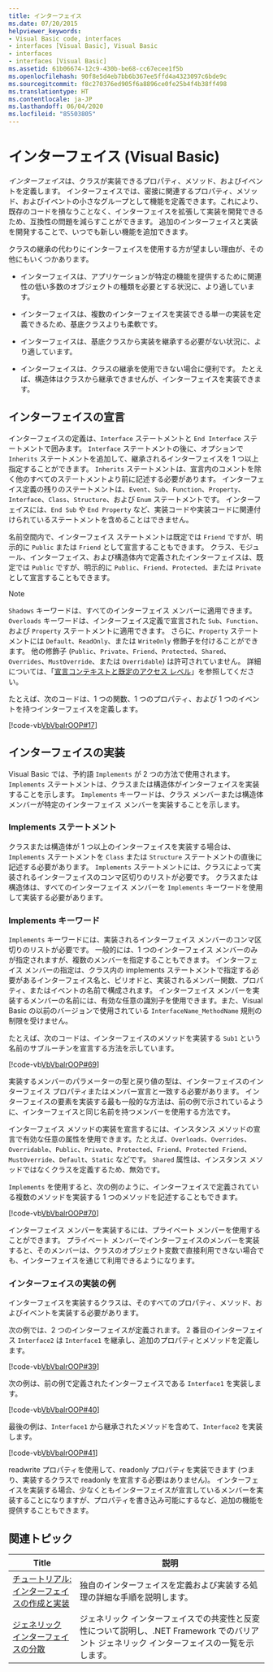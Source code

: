 ```yaml
---
title: インターフェイス
ms.date: 07/20/2015
helpviewer_keywords:
- Visual Basic code, interfaces
- interfaces [Visual Basic], Visual Basic
- interfaces
- interfaces [Visual Basic]
ms.assetid: 61b06674-12c9-430b-be68-cc67ecee1f5b
ms.openlocfilehash: 90f8e5d4eb7bb6b367ee5ffd4a4323097c6bde9c
ms.sourcegitcommit: f8c270376ed905f6a8896ce0fe25b4f4b38ff498
ms.translationtype: HT
ms.contentlocale: ja-JP
ms.lasthandoff: 06/04/2020
ms.locfileid: "85503805"
---
```

# <a name="interfaces-visual-basic"></a>インターフェイス (Visual Basic)
*インターフェイス*は、クラスが実装できるプロパティ、メソッド、およびイベントを定義します。 インターフェイスでは、密接に関連するプロパティ、メソッド、およびイベントの小さなグループとして機能を定義できます。これにより、既存のコードを損なうことなく、インターフェイスを拡張して実装を開発できるため、互換性の問題を減らすことができます。 追加のインターフェイスと実装を開発することで、いつでも新しい機能を追加できます。  
  
 クラスの継承の代わりにインターフェイスを使用する方が望ましい理由が、その他にもいくつかあります。  
  
- インターフェイスは、アプリケーションが特定の機能を提供するために関連性の低い多数のオブジェクトの種類を必要とする状況に、より適しています。  
  
- インターフェイスは、複数のインターフェイスを実装できる単一の実装を定義できるため、基底クラスよりも柔軟です。  
  
- インターフェイスは、基底クラスから実装を継承する必要がない状況に、より適しています。  
  
- インターフェイスは、クラスの継承を使用できない場合に便利です。 たとえば、構造体はクラスから継承できませんが、インターフェイスを実装できます。  
  
## <a name="declaring-interfaces"></a>インターフェイスの宣言  
 インターフェイスの定義は、`Interface` ステートメントと `End Interface` ステートメントで囲みます。 `Interface` ステートメントの後に、オプションで`Inherits` ステートメントを追加して、継承されるインターフェイスを 1 つ以上指定することができます。 `Inherits` ステートメントは、宣言内のコメントを除く他のすべてのステートメントより前に記述する必要があります。 インターフェイス定義の残りのステートメントは、`Event`、`Sub`、`Function`、`Property`、`Interface`、`Class`、`Structure`、および `Enum` ステートメントです。 インターフェイスには、`End Sub` や `End Property` など、実装コードや実装コードに関連付けられているステートメントを含めることはできません。  
  
 名前空間内で、インターフェイス ステートメントは既定では `Friend` ですが、明示的に `Public` または `Friend` として宣言することもできます。 クラス、モジュール、インターフェイス、および構造体内で定義されたインターフェイスは、既定では `Public` ですが、明示的に `Public`、`Friend`、`Protected`、または `Private` として宣言することもできます。  
  
> [!NOTE]
> `Shadows` キーワードは、すべてのインターフェイス メンバーに適用できます。 `Overloads` キーワードは、インターフェイス定義で宣言された `Sub`、`Function`、および `Property` ステートメントに適用できます。 さらに、`Property` ステートメントには `Default`、`ReadOnly`、または `WriteOnly` 修飾子を付けることができます。 他の修飾子 (`Public`、`Private`、`Friend`、`Protected`、`Shared`、`Overrides`、`MustOverride`、または `Overridable`) は許可されていません。 詳細については、「[宣言コンテキストと既定のアクセス レベル](../../../language-reference/statements/declaration-contexts-and-default-access-levels.md)」を参照してください。  
  
 たとえば、次のコードは、1 つの関数、1 つのプロパティ、および 1 つのイベントを持つインターフェイスを定義します。  
  
 [!code-vb[VbVbalrOOP#17](~/samples/snippets/visualbasic/VS_Snippets_VBCSharp/VbVbalrOOP/VB/OOP.vb#17)]  
  
## <a name="implementing-interfaces"></a>インターフェイスの実装  
 Visual Basic では、予約語 `Implements` が 2 つの方法で使用されます。 `Implements` ステートメントは、クラスまたは構造体がインターフェイスを実装することを示します。 `Implements` キーワードは、クラス メンバーまたは構造体メンバーが特定のインターフェイス メンバーを実装することを示します。  
  
### <a name="implements-statement"></a>Implements ステートメント  
 クラスまたは構造体が 1 つ以上のインターフェイスを実装する場合は、`Implements` ステートメントを `Class` または `Structure` ステートメントの直後に記述する必要があります。 `Implements` ステートメントには、クラスによって実装されるインターフェイスのコンマ区切りのリストが必要です。 クラスまたは構造体は、すべてのインターフェイス メンバーを `Implements` キーワードを使用して実装する必要があります。  
  
### <a name="implements-keyword"></a>Implements キーワード  
 `Implements` キーワードには、実装されるインターフェイス メンバーのコンマ区切りのリストが必要です。 一般的には、1 つのインターフェイス メンバーのみが指定されますが、複数のメンバーを指定することもできます。 インターフェイス メンバーの指定は、クラス内の implements ステートメントで指定する必要があるインターフェイス名と、ピリオドと、実装されるメンバー関数、プロパティ、またはイベントの名前で構成されます。 インターフェイス メンバーを実装するメンバーの名前には、有効な任意の識別子を使用できます。また、Visual Basic の以前のバージョンで使用されている `InterfaceName_MethodName` 規則の制限を受けません。  
  
 たとえば、次のコードは、インターフェイスのメソッドを実装する `Sub1` という名前のサブルーチンを宣言する方法を示しています。  
  
 [!code-vb[VbVbalrOOP#69](~/samples/snippets/visualbasic/VS_Snippets_VBCSharp/VbVbalrOOP/VB/OOP.vb#69)]  
  
 実装するメンバーのパラメーターの型と戻り値の型は、インターフェイスのインターフェイス プロパティまたはメンバー宣言と一致する必要があります。 インターフェイスの要素を実装する最も一般的な方法は、前の例で示されているように、インターフェイスと同じ名前を持つメンバーを使用する方法です。  
  
 インターフェイス メソッドの実装を宣言するには、インスタンス メソッドの宣言で有効な任意の属性を使用できます。たとえば、`Overloads`、`Overrides`、`Overridable`、`Public`、`Private`、`Protected`、`Friend`、`Protected Friend`、`MustOverride`、`Default`、`Static` などです。 `Shared` 属性は、インスタンス メソッドではなくクラスを定義するため、無効です。  
  
 `Implements` を使用すると、次の例のように、インターフェイスで定義されている複数のメソッドを実装する 1 つのメソッドを記述することもできます。  
  
 [!code-vb[VbVbalrOOP#70](~/samples/snippets/visualbasic/VS_Snippets_VBCSharp/VbVbalrOOP/VB/OOP.vb#70)]  
  
 インターフェイス メンバーを実装するには、プライベート メンバーを使用することができます。 プライベート メンバーでインターフェイスのメンバーを実装すると、そのメンバーは、クラスのオブジェクト変数で直接利用できない場合でも、インターフェイスを通じて利用できるようになります。  
  
### <a name="interface-implementation-examples"></a>インターフェイスの実装の例  
 インターフェイスを実装するクラスは、そのすべてのプロパティ、メソッド、およびイベントを実装する必要があります。  
  
 次の例では、2 つのインターフェイスが定義されます。 2 番目のインターフェイス `Interface2` は `Interface1` を継承し、追加のプロパティとメソッドを定義します。  
  
 [!code-vb[VbVbalrOOP#39](~/samples/snippets/visualbasic/VS_Snippets_VBCSharp/VbVbalrOOP/VB/OOP.vb#39)]  
  
 次の例は、前の例で定義されたインターフェイスである `Interface1` を実装します。  
  
 [!code-vb[VbVbalrOOP#40](~/samples/snippets/visualbasic/VS_Snippets_VBCSharp/VbVbalrOOP/VB/OOP.vb#40)]  
  
 最後の例は、`Interface1` から継承されたメソッドを含めて、`Interface2` を実装します。  
  
 [!code-vb[VbVbalrOOP#41](~/samples/snippets/visualbasic/VS_Snippets_VBCSharp/VbVbalrOOP/VB/OOP.vb#41)]  
  
 readwrite プロパティを使用して、readonly プロパティを実装できます (つまり、実装するクラスで readonly を宣言する必要はありません)。  インターフェイスを実装する場合、少なくともインターフェイスが宣言しているメンバーを実装することになりますが、プロパティを書き込み可能にするなど、追加の機能を提供することもできます。  
  
## <a name="related-topics"></a>関連トピック  
  
|Title|説明|  
|-----------|-----------------|  
|[チュートリアル: インターフェイスの作成と実装](walkthrough-creating-and-implementing-interfaces.md)|独自のインターフェイスを定義および実装する処理の詳細な手順を説明します。|  
|[ジェネリック インターフェイスの分散](../../concepts/covariance-contravariance/variance-in-generic-interfaces.md)|ジェネリック インターフェイスでの共変性と反変性について説明し、.NET Framework でのバリアント ジェネリック インターフェイスの一覧を示します。|
